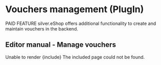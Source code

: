 # Vouchers management (PlugIn) 

PAID FEATURE
silver.eShop offers additional functionality to create and maintain vouchers in the backend.

## Editor manual - Manage vouchers

Unable to render {include} The included page could not be found.
